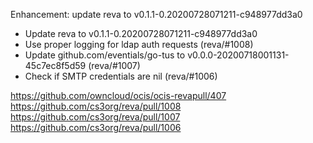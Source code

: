 Enhancement: update reva to v0.1.1-0.20200728071211-c948977dd3a0

-   Update reva to v0.1.1-0.20200728071211-c948977dd3a0
-   Use proper logging for ldap auth requests (reva/#1008)
-   Update github.com/eventials/go-tus to v0.0.0-20200718001131-45c7ec8f5d59 (reva/#1007)
-   Check if SMTP credentials are nil (reva/#1006)

<https://github.com/owncloud/ocis/ocis-revapull/407>
<https://github.com/cs3org/reva/pull/1008>
<https://github.com/cs3org/reva/pull/1007>
<https://github.com/cs3org/reva/pull/1006>
